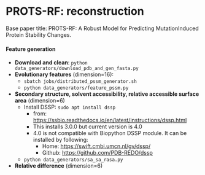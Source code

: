 # PROTS-RF: reconstruction

Base paper title: PROTS-RF: A Robust Model for Predicting MutationInduced Protein Stability Changes.

#### Feature generation

* **Download and clean**: `python data_generators/download_pdb_and_gen_fasta.py`
* **Evolutionary features** (dimension=16):
  * `sbatch jobs/distributed_pssm_generator.sh`
  * `python data_generators/feature_pssm.py`
* **Secondary structure, solvent accessibility, relative accessible surface area** (dimension=6)
  * Install DSSP: `sudo apt install dssp`
    * from: https://ssbio.readthedocs.io/en/latest/instructions/dssp.html
    * This installs 3.0.0 but current version is 4.0
    * 4.0 is not compatible with Biopython DSSP module. It can be installed by following:
      * Home: https://swift.cmbi.umcn.nl/gv/dssp/
      * Github: https://github.com/PDB-REDO/dssp
  * `python data_generators/sa_sa_rasa.py`
* **Relative difference** (dimension=6)

